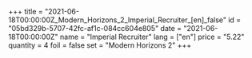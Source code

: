 +++
title = "2021-06-18T00:00:00Z_Modern_Horizons_2_Imperial_Recruiter_[en]_false"
id = "05bd329b-5707-42fc-af1c-084cc604e805"
date = "2021-06-18T00:00:00Z"
name = "Imperial Recruiter"
lang = ["en"]
price = "5.22"
quantity = 4
foil = false
set = "Modern Horizons 2"
+++
